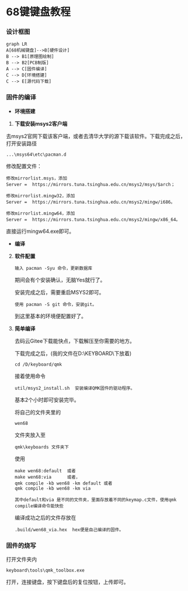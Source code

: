 # 68键键盘教程

###  设计框图



```mermaid
graph LR
A[68机械键盘]-->B[硬件设计]
B --> B1[原理图绘制]
B --> B2[PCB制版]
A --> C[固件编译]
C --> D[环境搭建]
C --> E[源代码下载]
```



### 固件的编译



* **环境搭建**

1.  **下载安装msys2客户端**

   去msys2官网下载该客户端，或者去清华大学的源下载该软件。下载完成之后，打开安装路径

   ```
   ...\msys64\etc\pacman.d
   ```

   修改配置文件：

   ```
   修改mirrorlist.msys，添加
   Server =  https://mirrors.tuna.tsinghua.edu.cn/msys2/msys/$arch；
   
   修改mirrorlist.mingw32，添加
   Server =  https://mirrors.tuna.tsinghua.edu.cn/msys2/mingw/i686。
   
   修改mirrorlist.mingw64，添加
   Server =  https://mirrors.tuna.tsinghua.edu.cn/msys2/mingw/x86_64。
   ```

   直接运行mingw64.exe即可。

* **编译**

2. **软件配置**

   ```
   输入 pacman -Syu 命令，更新数据库
   ```

   期间会有个安装确认，无脑Yes就行了。

   安装完成之后，需要重启MSYS2即可。

   ```
   使用 pacman -S git 命令，安装git。
   ```

   到这里基本的环境便配置好了。

3. **简单编译**

   去码云Gitee下载能快点，下载解压至你需要的地方。

   下载完成之后，(我的文件在D:\KEYBOARD\下放着)

   ```
   cd /D/keyboard/qmk
   ```

   接着使用命令

   ```
   util/msys2_install.sh  安装编译QMK固件的驱动程序。
   ```

   基本2个小时即可安装完毕。

   将自己的文件夹里的

   ```
   wen68 
   ```

   文件夹放入至

   ```
   qmk\keyboards 文件夹下
   ```

   使用

   ```
   make wen68:default  或者
   make wen68:via      或者，
   qmk compile -kb wen68 -km default 或者
   qmk compile -kb wen68 -km via
   
   其中default和via 是不同的文件夹，里面存放着不同的keymap.c文件，使用qmk compile编译命令能快些
   ```

   编译成功之后的文件存放在

   ```
   .build/wen68_via.hex  hex便是自己编译的固件。
   ```

### 固件的烧写

打开文件夹内

```
keyboard\tools\qmk_toolbox.exe
```

打开，连接键盘，按下键盘后的复位按钮，上传即可。